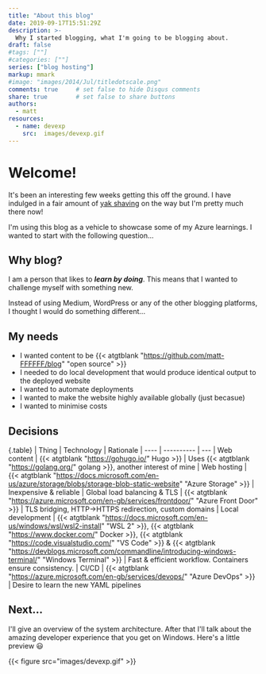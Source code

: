 ```yaml
---
title: "About this blog"
date: 2019-09-17T15:51:29Z
description: >-
  Why I started blogging, what I'm going to be blogging about.
draft: false
#tags: [""]
#categories: [""]
series: ["blog hosting"]
markup: mmark
#image: "images/2014/Jul/titledotscale.png"
comments: true     # set false to hide Disqus comments
share: true        # set false to share buttons
authors:
  - matt
resources:
  - name: devexp
    src:  images/devexp.gif
---
```

# Welcome!

It's been an interesting few weeks getting this off the ground.
I have indulged in a fair amount of [yak shaving](https://www.hanselman.com/blog/YakShavingDefinedIllGetThatDoneAsSoonAsIShaveThisYak.aspx)
on the way but I'm pretty much there now!

I'm using this blog as a vehicle to showcase some of my Azure learnings.
I wanted to start with the following question...

## Why blog?

<!--more-->
I am a person that likes to ***learn by doing***.
This means that I wanted to challenge myself with something new.

Instead of using Medium, WordPress or any of the other blogging platforms,
I thought I would do something different...

## My needs

* I wanted content to be {{< atgtblank "https://github.com/matt-FFFFFF/blog" "open source" >}}
* I needed to do local development that would produce identical output to the deployed website
* I wanted to automate deployments
* I wanted to make the website highly available globally (just becasue)
* I wanted to minimise costs

## Decisions

{.table}
| Thing | Technology | Rationale
| ---- | ---------- | ---
| Web content | {{< atgtblank "https://gohugo.io/" Hugo >}} | Uses {{< atgtblank "https://golang.org/" golang >}}, another interest of mine
| Web hosting | {{< atgtblank "https://docs.microsoft.com/en-us/azure/storage/blobs/storage-blob-static-website" "Azure Storage" >}} | Inexpensive & reliable
| Global load balancing & TLS | {{< atgtblank "https://azure.microsoft.com/en-gb/services/frontdoor/" "Azure Front Door" >}} | TLS bridging, HTTP->HTTPS redirection, custom domains
| Local development | {{< atgtblank "https://docs.microsoft.com/en-us/windows/wsl/wsl2-install" "WSL 2" >}}, {{< atgtblank "https://www.docker.com/" Docker >}}, {{< atgtblank "https://code.visualstudio.com/" "VS Code" >}} & {{< atgtblank "https://devblogs.microsoft.com/commandline/introducing-windows-terminal/" "Windows Terminal" >}} | Fast & efficient workflow. Containers ensure consistency.
| CI/CD | {{< atgtblank "https://azure.microsoft.com/en-gb/services/devops/" "Azure DevOps" >}} | Desire to learn the new YAML pipelines

## Next...

I'll give an overview of the system architecture.
After that I'll talk about the amazing developer experience that you get on Windows. Here's a little preview :smiley:

{{< figure src="images/devexp.gif" >}}
